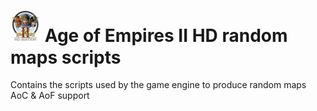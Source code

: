 # <img src="https://raw.githubusercontent.com/Naramsim/AoE2-random-map-scripts/master/AoE2HD.png" width="48"> Age of Empires II HD random maps scripts


Contains the scripts used by the game engine to produce random maps
AoC & AoF support
